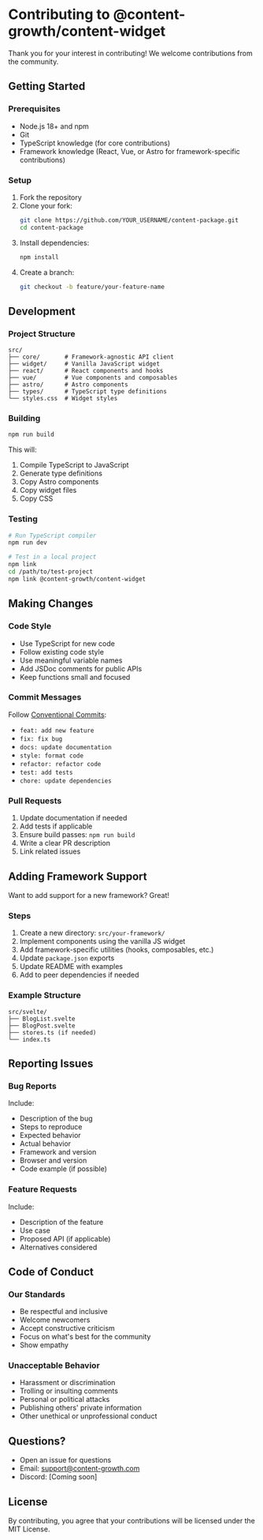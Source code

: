# Contributing to @content-growth/content-widget

Thank you for your interest in contributing! We welcome contributions from the community.

## Getting Started

### Prerequisites

- Node.js 18+ and npm
- Git
- TypeScript knowledge (for core contributions)
- Framework knowledge (React, Vue, or Astro for framework-specific contributions)

### Setup

1. Fork the repository
2. Clone your fork:
   ```bash
   git clone https://github.com/YOUR_USERNAME/content-package.git
   cd content-package
   ```
3. Install dependencies:
   ```bash
   npm install
   ```
4. Create a branch:
   ```bash
   git checkout -b feature/your-feature-name
   ```

## Development

### Project Structure

```
src/
├── core/       # Framework-agnostic API client
├── widget/     # Vanilla JavaScript widget
├── react/      # React components and hooks
├── vue/        # Vue components and composables
├── astro/      # Astro components
├── types/      # TypeScript type definitions
└── styles.css  # Widget styles
```

### Building

```bash
npm run build
```

This will:
1. Compile TypeScript to JavaScript
2. Generate type definitions
3. Copy Astro components
4. Copy widget files
5. Copy CSS

### Testing

```bash
# Run TypeScript compiler
npm run dev

# Test in a local project
npm link
cd /path/to/test-project
npm link @content-growth/content-widget
```

## Making Changes

### Code Style

- Use TypeScript for new code
- Follow existing code style
- Use meaningful variable names
- Add JSDoc comments for public APIs
- Keep functions small and focused

### Commit Messages

Follow [Conventional Commits](https://www.conventionalcommits.org/):

- `feat: add new feature`
- `fix: fix bug`
- `docs: update documentation`
- `style: format code`
- `refactor: refactor code`
- `test: add tests`
- `chore: update dependencies`

### Pull Requests

1. Update documentation if needed
2. Add tests if applicable
3. Ensure build passes: `npm run build`
4. Write a clear PR description
5. Link related issues

## Adding Framework Support

Want to add support for a new framework? Great!

### Steps

1. Create a new directory: `src/your-framework/`
2. Implement components using the vanilla JS widget
3. Add framework-specific utilities (hooks, composables, etc.)
4. Update `package.json` exports
5. Update README with examples
6. Add to peer dependencies if needed

### Example Structure

```
src/svelte/
├── BlogList.svelte
├── BlogPost.svelte
├── stores.ts (if needed)
└── index.ts
```

## Reporting Issues

### Bug Reports

Include:
- Description of the bug
- Steps to reproduce
- Expected behavior
- Actual behavior
- Framework and version
- Browser and version
- Code example (if possible)

### Feature Requests

Include:
- Description of the feature
- Use case
- Proposed API (if applicable)
- Alternatives considered

## Code of Conduct

### Our Standards

- Be respectful and inclusive
- Welcome newcomers
- Accept constructive criticism
- Focus on what's best for the community
- Show empathy

### Unacceptable Behavior

- Harassment or discrimination
- Trolling or insulting comments
- Personal or political attacks
- Publishing others' private information
- Other unethical or unprofessional conduct

## Questions?

- Open an issue for questions
- Email: support@content-growth.com
- Discord: [Coming soon]

## License

By contributing, you agree that your contributions will be licensed under the MIT License.
